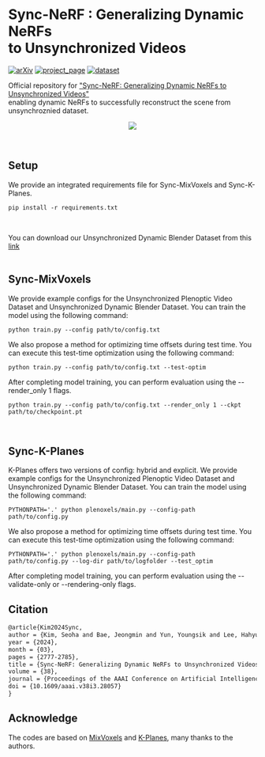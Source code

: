# Sync-NeRF : Generalizing Dynamic NeRFs <br> to Unsynchronized Videos

[![arXiv](https://img.shields.io/badge/arXiv-2310.13356-006600)](https://arxiv.org/abs/2310.13356) 
[![project_page](https://img.shields.io/badge/project_page-68BC71)](https://seoha-kim.github.io/sync-nerf/)
[![dataset](https://img.shields.io/badge/dataset-00A98F)](https://drive.google.com/drive/folders/1wvLtucVrmFf7fj-kWr-HMk3boaI46cIX?usp=sharing)

Official repository for <a href="https://arxiv.org/abs/2310.13356">"Sync-NeRF: Generalizing Dynamic NeRFs to Unsynchronized Videos"</a><br>
enabling dynamic NeRFs to successfully reconstruct the scene from unsynchroznied dataset.
<p align="center" width="100;">
<img src="https://github.com/seoha-kim/Sync-NeRF/assets/46925617/616278bb-4bb5-41c5-8f57-12242c8403e0">
</p>
<br>

## Setup
We provide an integrated requirements file for Sync-MixVoxels and Sync-K-Planes.
```
pip install -r requirements.txt
```
<br>

You can download our Unsynchronized Dynamic Blender Dataset from this <a href="https://drive.google.com/drive/folders/1wvLtucVrmFf7fj-kWr-HMk3boaI46cIX?usp=sharing">link</a>
<br>
<br>

## Sync-MixVoxels
We provide example configs for the Unsynchronized Plenoptic Video Dataset and Unsynchronized Dynamic Blender Dataset. You can train the model using the following command:
```
python train.py --config path/to/config.txt
```
We also propose a method for optimizing time offsets during test time. You can execute this test-time optimization using the following command:
```
python train.py --config path/to/config.txt --test-optim
```

After completing model training, you can perform evaluation using the --render_only 1 flags.
```
python train.py --config path/to/config.txt --render_only 1 --ckpt path/to/checkpoint.pt
```

<br>

## Sync-K-Planes
K-Planes offers two versions of config: hybrid and explicit. We provide example configs for the Unsynchronized Plenoptic Video Dataset and Unsynchronized Dynamic Blender Dataset. You can train the model using the following command:
```
PYTHONPATH='.' python plenoxels/main.py --config-path path/to/config.py
```

We also propose a method for optimizing time offsets during test time. You can execute this test-time optimization using the following command:
```
PYTHONPATH='.' python plenoxels/main.py --config-path path/to/config.py --log-dir path/to/logfolder --test_optim
```

After completing model training, you can perform evaluation using the --validate-only or --rendering-only flags.

## Citation
```latex
@article{Kim2024Sync,
author = {Kim, Seoha and Bae, Jeongmin and Yun, Youngsik and Lee, Hahyun and Bang, Gun and Uh, Youngjung},
year = {2024},
month = {03},
pages = {2777-2785},
title = {Sync-NeRF: Generalizing Dynamic NeRFs to Unsynchronized Videos},
volume = {38},
journal = {Proceedings of the AAAI Conference on Artificial Intelligence},
doi = {10.1609/aaai.v38i3.28057}
}
```

## Acknowledge
The codes are based on <a href="https://github.com/fengres/mixvoxels">MixVoxels</a> and <a href="https://github.com/sarafridov/K-Planes">K-Planes</a>, many thanks to the authors.
